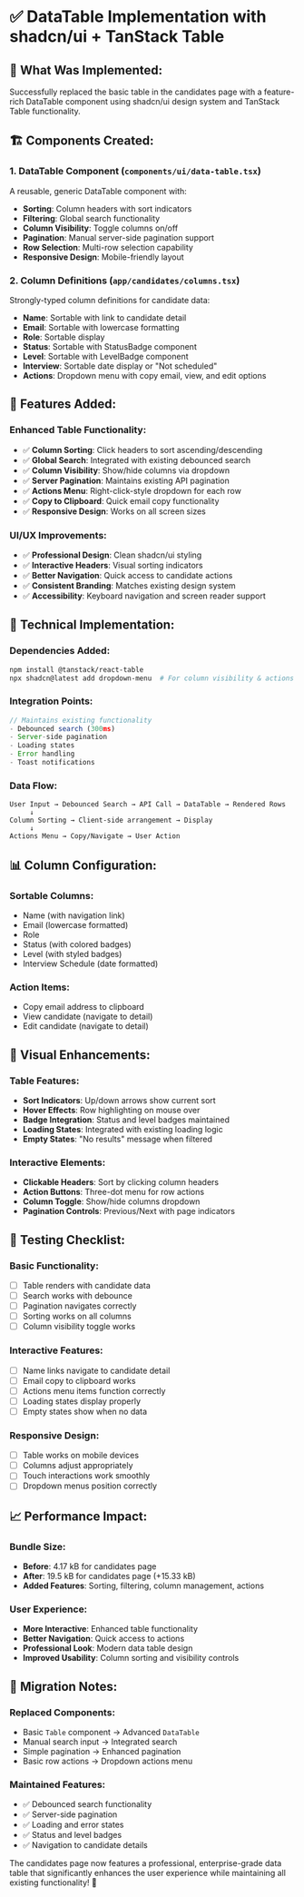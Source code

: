 # ✅ **DataTable Implementation with shadcn/ui + TanStack Table**

## 🎯 **What Was Implemented:**

Successfully replaced the basic table in the candidates page with a feature-rich DataTable component using shadcn/ui design system and TanStack Table functionality.

## 🏗️ **Components Created:**

### **1. DataTable Component** (`components/ui/data-table.tsx`)
A reusable, generic DataTable component with:
- **Sorting**: Column headers with sort indicators
- **Filtering**: Global search functionality
- **Column Visibility**: Toggle columns on/off
- **Pagination**: Manual server-side pagination support
- **Row Selection**: Multi-row selection capability
- **Responsive Design**: Mobile-friendly layout

### **2. Column Definitions** (`app/candidates/columns.tsx`)
Strongly-typed column definitions for candidate data:
- **Name**: Sortable with link to candidate detail
- **Email**: Sortable with lowercase formatting
- **Role**: Sortable display
- **Status**: Sortable with StatusBadge component
- **Level**: Sortable with LevelBadge component
- **Interview**: Sortable date display or "Not scheduled"
- **Actions**: Dropdown menu with copy email, view, and edit options

## 🚀 **Features Added:**

### **Enhanced Table Functionality:**
- ✅ **Column Sorting**: Click headers to sort ascending/descending
- ✅ **Global Search**: Integrated with existing debounced search
- ✅ **Column Visibility**: Show/hide columns via dropdown
- ✅ **Server Pagination**: Maintains existing API pagination
- ✅ **Actions Menu**: Right-click-style dropdown for each row
- ✅ **Copy to Clipboard**: Quick email copy functionality
- ✅ **Responsive Design**: Works on all screen sizes

### **UI/UX Improvements:**
- ✅ **Professional Design**: Clean shadcn/ui styling
- ✅ **Interactive Headers**: Visual sorting indicators
- ✅ **Better Navigation**: Quick access to candidate actions
- ✅ **Consistent Branding**: Matches existing design system
- ✅ **Accessibility**: Keyboard navigation and screen reader support

## 🔧 **Technical Implementation:**

### **Dependencies Added:**
```bash
npm install @tanstack/react-table
npx shadcn@latest add dropdown-menu  # For column visibility & actions
```

### **Integration Points:**
```typescript
// Maintains existing functionality
- Debounced search (300ms)
- Server-side pagination 
- Loading states
- Error handling
- Toast notifications
```

### **Data Flow:**
```
User Input → Debounced Search → API Call → DataTable → Rendered Rows
     ↓
Column Sorting → Client-side arrangement → Display
     ↓  
Actions Menu → Copy/Navigate → User Action
```

## 📊 **Column Configuration:**

### **Sortable Columns:**
- Name (with navigation link)
- Email (lowercase formatted)
- Role
- Status (with colored badges)
- Level (with styled badges)
- Interview Schedule (date formatted)

### **Action Items:**
- Copy email address to clipboard
- View candidate (navigate to detail)
- Edit candidate (navigate to detail)

## 🎨 **Visual Enhancements:**

### **Table Features:**
- **Sort Indicators**: Up/down arrows show current sort
- **Hover Effects**: Row highlighting on mouse over
- **Badge Integration**: Status and level badges maintained
- **Loading States**: Integrated with existing loading logic
- **Empty States**: "No results" message when filtered

### **Interactive Elements:**
- **Clickable Headers**: Sort by clicking column headers
- **Action Buttons**: Three-dot menu for row actions
- **Column Toggle**: Show/hide columns dropdown
- **Pagination Controls**: Previous/Next with page indicators

## 🧪 **Testing Checklist:**

### **Basic Functionality:**
- [ ] Table renders with candidate data
- [ ] Search works with debounce
- [ ] Pagination navigates correctly
- [ ] Sorting works on all columns
- [ ] Column visibility toggle works

### **Interactive Features:**
- [ ] Name links navigate to candidate detail
- [ ] Email copy to clipboard works
- [ ] Actions menu items function correctly
- [ ] Loading states display properly
- [ ] Empty states show when no data

### **Responsive Design:**
- [ ] Table works on mobile devices
- [ ] Columns adjust appropriately
- [ ] Touch interactions work smoothly
- [ ] Dropdown menus position correctly

## 📈 **Performance Impact:**

### **Bundle Size:**
- **Before**: 4.17 kB for candidates page
- **After**: 19.5 kB for candidates page (+15.33 kB)
- **Added Features**: Sorting, filtering, column management, actions

### **User Experience:**
- **More Interactive**: Enhanced table functionality
- **Better Navigation**: Quick access to actions
- **Professional Look**: Modern data table design
- **Improved Usability**: Column sorting and visibility controls

## 🔄 **Migration Notes:**

### **Replaced Components:**
- Basic `Table` component → Advanced `DataTable`
- Manual search input → Integrated search
- Simple pagination → Enhanced pagination
- Basic row actions → Dropdown actions menu

### **Maintained Features:**
- ✅ Debounced search functionality
- ✅ Server-side pagination
- ✅ Loading and error states
- ✅ Status and level badges
- ✅ Navigation to candidate details

The candidates page now features a professional, enterprise-grade data table that significantly enhances the user experience while maintaining all existing functionality! 🎉
